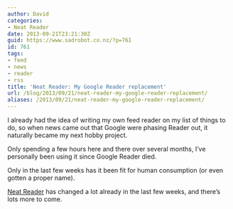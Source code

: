```yaml
---
author: David
categories:
- Neat Reader
date: 2013-09-21T23:21:30Z
guid: https://www.sadrobot.co.nz/?p=761
id: 761
tags:
- feed
- news
- reader
- rss
title: 'Neat Reader: My Google Reader replacement'
url: /blog/2013/09/21/neat-reader-my-google-reader-replacement/
aliases: /2013/09/21/neat-reader-my-google-reader-replacement/
---
```


I already had the idea of writing my own feed reader on my list of things to do, so when news came out that Google were phasing Reader out, it naturally became my next hobby project.

Only spending a few hours here and there over several months, I’ve personally been using it since Google Reader died.

Only in the last few weeks has it been fit for human consumption (or even gotten a proper name).

<a href="http://www.neatreader.com/" target="_blank">Neat Reader</a> has changed a lot already in the last few weeks, and there’s lots more to come.